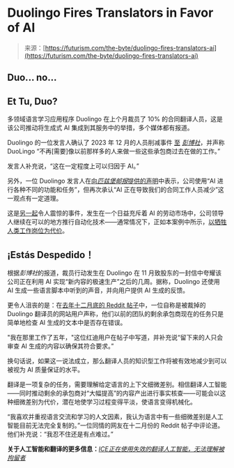 <!--yml

category: 未分类

date: 2024-05-27 14:41:47

-->

# Duolingo Fires Translators in Favor of AI

> 来源：[https://futurism.com/the-byte/duolingo-fires-translators-ai](https://futurism.com/the-byte/duolingo-fires-translators-ai)

## Duo... no...

## Et Tu, Duo?

多领域语言学习应用程序 Duolingo 在上个月裁员了 10% 的合同翻译人员，这是该公司推动将生成式 AI 集成到其服务中的举措，多个媒体都有报道。

Duolingo 的一位发言人确认了 2023 年 12 月的人员削减事件 [至](https://www.bloomberg.com/news/articles/2024-01-08/duolingo-cuts-10-of-contractors-in-move-to-greater-use-of-ai) *[彭博社](https://www.bloomberg.com/news/articles/2024-01-08/duolingo-cuts-10-of-contractors-in-move-to-greater-use-of-ai)*，并声称 DuoLingo “不再[需要]像以前那样多的人来做一些这些承包商过去在做的工作。”

发言人补充说，“这在一定程度上可以归因于 AI。”

另外，一位 Duolingo 发言人在[向*匹兹堡邮报*提供的声明](https://www.post-gazette.com/business/tech-news/2024/01/08/duolingo-lays-off-contract-translators-ai/stories/202401080079)中表示，公司使用“AI 进行各种不同的功能和任务”，但再次承认“AI 正在导致我们的合同工作人员减少”这一观点有一定道理。

这是[另一起](https://futurism.com/the-byte/bosses-already-replacing-workers-with-ai)令人震惊的事件，发生在一个日益充斥着 AI 的劳动市场中，公司领导人继续在可以的地方推行自动化技术——通常情况下，正如本案例中所示，[以牺牲人类工作岗位为代价](https://futurism.com/google-staff-ai)。

## ¡Estás Despedido！

根据*彭博社*的报道，裁员行动发生在 Duolingo 在 11 月致股东的一封信中夸耀该公司正在利用 AI 实现“新内容的极速生产”之后的几周。据称，Duolingo 还使用 AI 生成一些语言脚本中听到的声音，并向用户提供 AI 生成的反馈。

更令人沮丧的是：在[去年十二月底的 Reddit 帖子](https://www.reddit.com/r/duolingo/comments/18sx06i/big_layoff_at_duolingo/)中，一位自称是被裁掉的 Duolingo 翻译员的网站用户声称，他们以前的团队的剩余承包商现在的任务只是简单地检查 AI 生成的文本中是否存在错误。

"我在那里工作了五年，"这位红迪用户在帖子中写道，并补充说“留下来的人只会审查 AI 生成的内容以确保其符合要求。”

换句话说，如果这一说法成立，那么翻译人员的知识型工作将被有效地减少到可以被视为 AI 质量保证的水平。

翻译是一项复杂的任务，需要理解给定语言的上下文细微差别。相信翻译人工智能——同时推动剩余的承包商对“大幅提高”的内容产出进行事实核查——可能会以这种细微差别为代价，潜在地使学习过程变得平淡，使语言变得机械化。

“我喜欢并重视语言交流和学习的人文因素，我认为语言中有一些细微差别是人工智能目前无法完全复制的。”一位同情的网友在十二月份的 Reddit 帖子中评论道。他们补充说：“我忍不住还是有点难过。”

**关于人工智能和翻译的更多信息：**[*ICE正在使用失效的翻译人工智能，无法理解被拘留者*](https://futurism.com/the-byte/immigration-ai-services)
